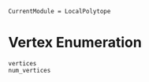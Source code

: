 ```@meta
CurrentModule = LocalPolytope
```
# Vertex Enumeration

```@docs
vertices
num_vertices
```

